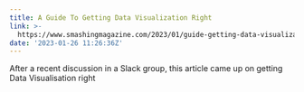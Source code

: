 ```yaml
---
title: A Guide To Getting Data Visualization Right
link: >-
  https://www.smashingmagazine.com/2023/01/guide-getting-data-visualization-right/
date: '2023-01-26 11:26:36Z'
---
```


After a recent discussion in a Slack group, this article came up on getting Data Visualisation right
